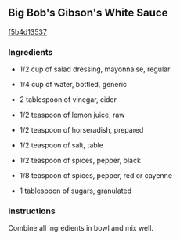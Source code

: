 ## Big Bob's Gibson's White Sauce

[f5b4d13537](http://www.foodnetwork.com/recipes/paula-deen/big-bobs-gibsons-white-sauce-recipe.html)

### Ingredients

 - 1/2 cup of salad dressing, mayonnaise, regular

 - 1/4 cup of water, bottled, generic

 - 2 tablespoon of vinegar, cider

 - 1/2 teaspoon of lemon juice, raw

 - 1/2 teaspoon of horseradish, prepared

 - 1/2 teaspoon of salt, table

 - 1/2 teaspoon of spices, pepper, black

 - 1/8 teaspoon of spices, pepper, red or cayenne

 - 1 tablespoon of sugars, granulated

### Instructions

Combine all ingredients in bowl and mix well.